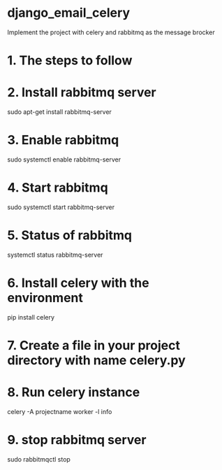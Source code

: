 # django_email_celery
Implement the project with celery and rabbitmq as the message brocker

# 1. The steps to follow

# 2. Install rabbitmq server
sudo apt-get install rabbitmq-server

# 3. Enable rabbitmq
sudo systemctl enable rabbitmq-server

# 4. Start rabbitmq
sudo systemctl start rabbitmq-server

# 5. Status of rabbitmq
systemctl status rabbitmq-server

# 6. Install celery with the environment
pip install celery

# 7. Create a file in your project directory with name celery.py

# 8. Run celery instance
celery -A projectname worker -l info

# 9. stop rabbitmq server
sudo rabbitmqctl stop


